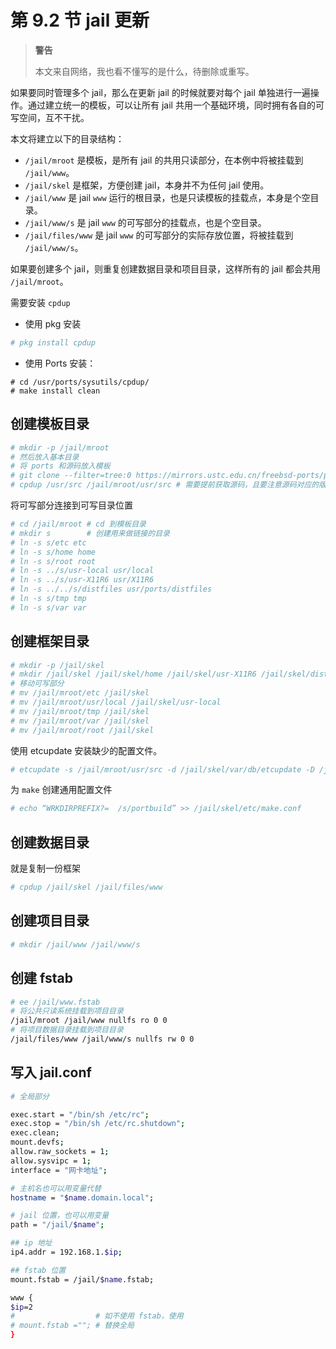 # 第 9.2 节 jail 更新

>**警告**
>
>本文来自网络，我也看不懂写的是什么，待删除或重写。

如果要同时管理多个 jail，那么在更新 jail 的时候就要对每个 jail 单独进行一遍操作。通过建立统一的模板，可以让所有 jail 共用一个基础环境，同时拥有各自的可写空间，互不干扰。

本文将建立以下的目录结构：

- `/jail/mroot` 是模板，是所有 jail 的共用只读部分，在本例中将被挂载到 `/jail/www`。
- `/jail/skel` 是框架，方便创建 jail，本身并不为任何 jail 使用。
- `/jail/www` 是 jail `www` 运行的根目录，也是只读模板的挂载点，本身是个空目录。
- `/jail/www/s` 是 jail `www` 的可写部分的挂载点，也是个空目录。
- `/jail/files/www` 是 jail `www` 的可写部分的实际存放位置，将被挂载到 `/jail/www/s`。

如果要创建多个 jail，则重复创建数据目录和项目目录，这样所有的 jail 都会共用 `/jail/mroot`。

需要安装 `cpdup`

- 使用 pkg 安装

```sh
# pkg install cpdup
```

- 使用 Ports 安装：

```
# cd /usr/ports/sysutils/cpdup/ 
# make install clean
```

## 创建模板目录

```sh
# mkdir -p /jail/mroot
# 然后放入基本目录
# 将 ports 和源码放入模板
# git clone --filter=tree:0 https://mirrors.ustc.edu.cn/freebsd-ports/ports.git /jail/mroot/usr/ports
# cpdup /usr/src /jail/mroot/usr/src # 需要提前获取源码，且要注意源码对应的版本要与 /jail/mroot 的版本相同
```

将可写部分连接到可写目录位置

```sh
# cd /jail/mroot # cd 到模板目录
# mkdir s        # 创建用来做链接的目录
# ln -s s/etc etc
# ln -s s/home home
# ln -s s/root root
# ln -s ../s/usr-local usr/local
# ln -s ../s/usr-X11R6 usr/X11R6
# ln -s ../../s/distfiles usr/ports/distfiles
# ln -s s/tmp tmp
# ln -s s/var var
```

## 创建框架目录

```sh
# mkdir -p /jail/skel
# mkdir /jail/skel /jail/skel/home /jail/skel/usr-X11R6 /jail/skel/distfiles /jail/skel/portbuild
# 移动可写部分
# mv /jail/mroot/etc /jail/skel
# mv /jail/mroot/usr/local /jail/skel/usr-local
# mv /jail/mroot/tmp /jail/skel
# mv /jail/mroot/var /jail/skel
# mv /jail/mroot/root /jail/skel
```

使用 etcupdate 安装缺少的配置文件。

```sh
# etcupdate -s /jail/mroot/usr/src -d /jail/skel/var/db/etcupdate -D /jail/skel
```

为 `make` 创建通用配置文件

```sh
# echo “WRKDIRPREFIX?=  /s/portbuild” >> /jail/skel/etc/make.conf
```

## 创建数据目录

就是复制一份框架

```sh
# cpdup /jail/skel /jail/files/www
```

## 创建项目目录

```sh
# mkdir /jail/www /jail/www/s
```

## 创建 fstab

```sh
# ee /jail/www.fstab
# 将公共只读系统挂载到项目目录
/jail/mroot /jail/www nullfs ro 0 0
# 将项目数据目录挂载到项目目录
/jail/files/www /jail/www/s nullfs rw 0 0
```

## 写入 jail.conf

```sh
# 全局部分

exec.start = "/bin/sh /etc/rc";
exec.stop = "/bin/sh /etc/rc.shutdown";
exec.clean;
mount.devfs;
allow.raw_sockets = 1;
allow.sysvipc = 1;
interface = "网卡地址";

# 主机名也可以用变量代替
hostname = "$name.domain.local";

# jail 位置，也可以用变量
path = "/jail/$name";

## ip 地址
ip4.addr = 192.168.1.$ip;

## fstab 位置
mount.fstab = /jail/$name.fstab;

www {
$ip=2
#                  # 如不使用 fstab，使用
# mount.fstab =""; # 替换全局
}
```

